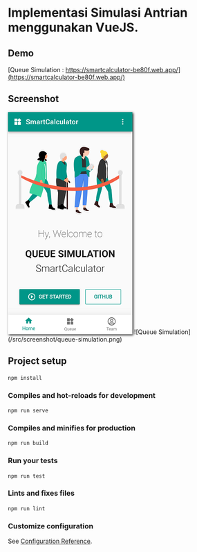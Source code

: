 # Implementasi Simulasi Antrian menggunakan VueJS.

## Demo
[Queue Simulation : https://smartcalculator-be80f.web.app/](https://smartcalculator-be80f.web.app/)

## Screenshot
<img src="/src/screenshot/queue-simulation.png" style="box-shadow: 2px 2px 5px">
![Queue Simulation](/src/screenshot/queue-simulation.png)

## Project setup
```
npm install
```

### Compiles and hot-reloads for development
```
npm run serve
```

### Compiles and minifies for production
```
npm run build
```

### Run your tests
```
npm run test
```

### Lints and fixes files
```
npm run lint
```

### Customize configuration
See [Configuration Reference](https://cli.vuejs.org/config/).
